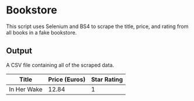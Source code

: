 # Bookstore

This script uses Selenium and BS4 to scrape the title, price, and rating from all books in a fake bookstore.

## Output
A CSV file containing all of the scraped data.

| Title       | Price (Euros) | Star Rating |
|-------------|---------------|-------------|
| In Her Wake | 12.84         | 1           |

